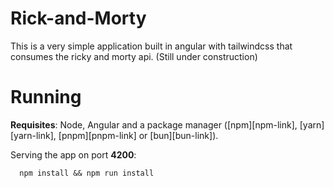 # Rick-and-Morty

This is a very simple application built in angular with tailwindcss that consumes the ricky and morty api. (Still under construction)

# Running
 **Requisites**: Node, Angular and a package manager ([npm][npm-link], [yarn][yarn-link], [pnpm][pnpm-link] or [bun][bun-link]).

Serving the app on port **4200**:

```shell
  npm install && npm run install
```
